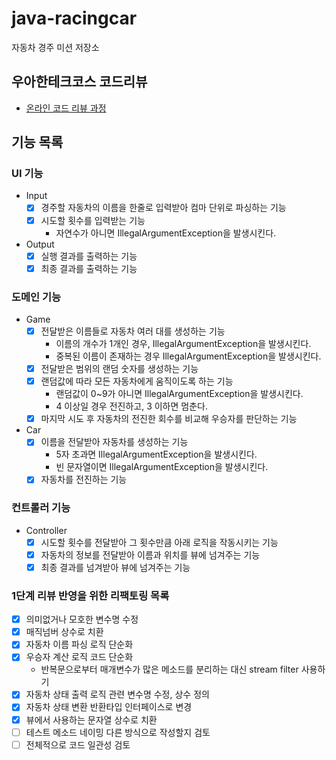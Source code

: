 # java-racingcar

자동차 경주 미션 저장소

## 우아한테크코스 코드리뷰

- [온라인 코드 리뷰 과정](https://github.com/woowacourse/woowacourse-docs/blob/master/maincourse/README.md)

## 기능 목록
### UI 기능
- Input
  - [x] 경주할 자동차의 이름을 한줄로 입력받아 컴마 단위로 파싱하는 기능
  - [x] 시도할 횟수를 입력받는 기능
      - 자연수가 아니면 IllegalArgumentException을 발생시킨다.
- Output
  - [x] 실행 결과를 출력하는 기능
  - [x] 최종 결과를 출력하는 기능

### 도메인 기능
- Game
    - [x] 전달받은 이름들로 자동차 여러 대를 생성하는 기능
      - 이름의 개수가 1개인 경우, IllegalArgumentException을 발생시킨다.
      - 중복된 이름이 존재하는 경우 IllegalArgumentException을 발생시킨다.
    - [x] 전달받은 범위의 랜덤 숫자를 생성하는 기능
    - [x] 랜덤값에 따라 모든 자동차에게 움직이도록 하는 기능
        - 랜덤값이 0~9가 아니면 IllegalArgumentException을 발생시킨다.
        - 4 이상일 경우 전진하고, 3 이하면 멈춘다.
    - [x] 마지막 시도 후 자동차의 전진한 회수를 비교해 우승자를 판단하는 기능
- Car
    - [x] 이름을 전달받아 자동차를 생성하는 기능
        - 5자 초과면 IllegalArgumentException을 발생시킨다.
        - 빈 문자열이면 IllegalArgumentException을 발생시킨다.
    - [x] 자동차를 전진하는 기능

### 컨트롤러 기능
- Controller
  - [x] 시도할 횟수를 전달받아 그 횟수만큼 아래 로직을 작동시키는 기능
  - [x] 자동차의 정보를 전달받아 이름과 위치를 뷰에 넘겨주는 기능
  - [x] 최종 결과를 넘겨받아 뷰에 넘겨주는 기능

### 1단계 리뷰 반영을 위한 리팩토링 목록
- [x] 의미없거나 모호한 변수명 수정
- [x] 매직넘버 상수로 치환
- [x] 자동차 이름 파싱 로직 단순화
- [x] 우승자 계산 로직 코드 단순화
  - 반복문으로부터 매개변수가 많은 메소드를 분리하는 대신 stream filter 사용하기
- [x] 자동차 상태 출력 로직 관련 변수명 수정, 상수 정의
- [x] 자동차 상태 변환 반환타입 인터페이스로 변경
- [x] 뷰에서 사용하는 문자열 상수로 치환
- [ ] 테스트 메소드 네이밍 다른 방식으로 작성할지 검토
- [ ] 전체적으로 코드 일관성 검토
